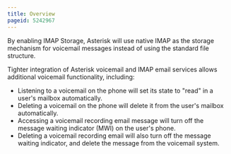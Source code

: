 ```yaml
---
title: Overview
pageid: 5242967
---
```


By enabling IMAP Storage, Asterisk will use native IMAP as the storage mechanism for voicemail messages instead of using the standard file structure. 

Tighter integration of Asterisk voicemail and IMAP email services allows additional voicemail functionality, including:

* Listening to a voicemail on the phone will set its state to "read" in a user's mailbox automatically.
* Deleting a voicemail on the phone will delete it from the user's mailbox automatically.
* Accessing a voicemail recording email message will turn off the message waiting indicator (MWI) on the user's phone.
* Deleting a voicemail recording email will also turn off the message waiting indicator, and delete the message from the voicemail system.
